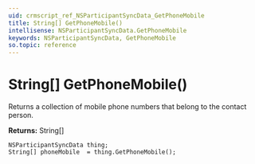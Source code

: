 ```yaml
---
uid: crmscript_ref_NSParticipantSyncData_GetPhoneMobile
title: String[] GetPhoneMobile()
intellisense: NSParticipantSyncData.GetPhoneMobile
keywords: NSParticipantSyncData, GetPhoneMobile
so.topic: reference
---
```


# String[] GetPhoneMobile()

Returns a collection of mobile phone numbers that belong to the contact person.

**Returns:** String[]

```crmscript
NSParticipantSyncData thing;
String[] phoneMobile  = thing.GetPhoneMobile();
```

